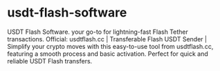 # usdt-flash-software
USDT Flash Software. your go-to for lightning-fast Flash Tether transactions. Official: usdtflash.cc | Transferable Flash USDT Sender | Simplify your crypto moves with this easy-to-use tool from usdtflash.cc, featuring a smooth process and basic activation. Perfect for quick and reliable USDT Flash transfers.
